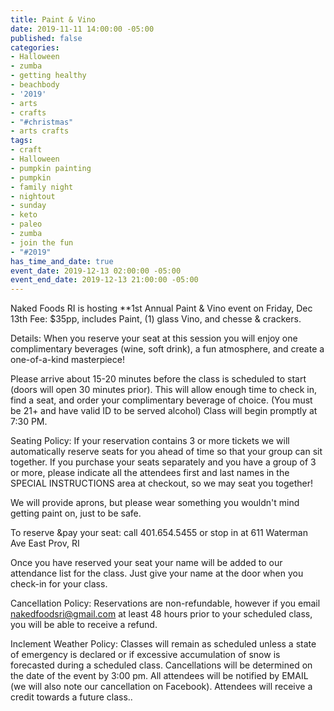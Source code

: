 ```yaml
---
title: Paint & Vino
date: 2019-11-11 14:00:00 -05:00
published: false
categories:
- Halloween
- zumba
- getting healthy
- beachbody
- '2019'
- arts
- crafts
- "#christmas"
- arts crafts
tags:
- craft
- Halloween
- pumpkin painting
- pumpkin
- family night
- nightout
- sunday
- keto
- paleo
- zumba
- join the fun
- "#2019"
has_time_and_date: true
event_date: 2019-12-13 02:00:00 -05:00
event_end_date: 2019-12-13 21:00:00 -05:00
---
```


Naked Foods RI is hosting 
**1st Annual Paint & Vino event on Friday, Dec 13th 
Fee: $35pp, includes Paint, (1) glass Vino, and chesse & crackers.

Details:
When you reserve your seat at this session you will enjoy one complimentary beverages (wine, soft drink), a fun atmosphere, and create a one-of-a-kind masterpiece!  

Please arrive about 15-20 minutes before the class is scheduled to start (doors will open 30 minutes prior). This will allow enough time to check in, find a seat, and order your complimentary beverage of choice. (You must be 21+ and have valid ID to be served alcohol) Class will begin promptly at 7:30 PM.

 Seating Policy: If your reservation contains 3 or more tickets we will automatically reserve seats for you ahead of time so that your group can sit together. If you purchase your seats separately and you have a group of 3 or more, please indicate all the attendees first and last names in the SPECIAL INSTRUCTIONS area at checkout, so we may seat you together!

We will provide aprons, but please wear something you wouldn't mind getting paint on, just to be safe. 

To reserve &pay your seat: 
call 401.654.5455 or stop in at 611 Waterman Ave East Prov, RI

Once you have reserved your seat your name will be added to our attendance list for the class. Just give your name at the door when you check-in for your class. 

Cancellation Policy:
Reservations are non-refundable, however if you email nakedfoodsri@gmail.com  at least 48 hours prior to your scheduled class, you will be able to receive a refund.

Inclement Weather Policy: Classes will remain as scheduled unless a state of emergency is declared or if excessive accumulation of snow is forecasted during a scheduled class. Cancellations will be determined on the date of the event by 3:00 pm. All attendees will be notified by EMAIL (we will also note our cancellation on Facebook). Attendees will receive a credit towards a future class.. 

